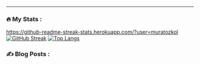 ---

### :fire: My Stats :

https://github-readme-streak-stats.herokuapp.com/?user=muratozkol
[![GitHub Streak](http://github-readme-streak-stats.herokuapp.com?user=muratozkol&theme=dark&background=000000)](https://git.io/streak-stats)
[![Top Langs](https://github-readme-stats.vercel.app/api/top-langs/?username=muratozkol)](https://github.com/muratozkol/github-readme-stats)
### :writing_hand: Blog Posts :


